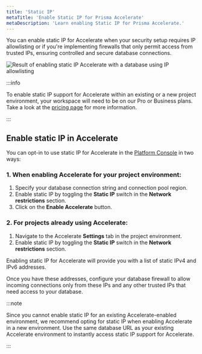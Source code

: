```yaml
---
title: 'Static IP'
metaTitle: 'Enable Static IP for Prisma Accelerate'
metaDescription: 'Learn enabling Static IP for Prisma Accelerate.'
---
```


You can enable static IP for Accelerate when your security setup requires IP allowlisting or if you're implementing firewalls that only permit access from trusted IPs, ensuring controlled and secure database connections.

![Result of enabling static IP Accelerate with a database using IP allowlisting](/img/accelerate/result-of-adding-static-ip-to-accelerate.png)

:::info

To enable static IP support for Accelerate within an existing or a new project environment, your workspace will need to be on our Pro or Business plans. Take a look at the [pricing page](https://www.prisma.io/pricing#accelerate) for more information.

:::

## Enable static IP in Accelerate

You can opt-in to use static IP for Accelerate in the [Platform Console](https://pris.ly/pdp) in two ways:

### 1. When enabling Accelerate for your project environment:

1. Specify your database connection string and connection pool region.
2. Enable static IP by toggling the **Static IP** switch in the **Network restrictions** section.
3. Click on the **Enable Accelerate** button.

### 2. For projects already using Accelerate:

1. Navigate to the Accelerate **Settings** tab in the project environment.
2. Enable static IP by toggling the **Static IP** switch in the **Network restrictions** section.

Enabling static IP for Accelerate will provide you with a list of static IPv4 and IPv6 addresses.

Once you have these addresses, configure your database firewall to allow incoming connections only from these IPs and any other trusted IPs that need access to your database.

:::note

Since you cannot enable static IP for an existing Accelerate-enabled environment, we recommend opting for static IP when enabling Accelerate in a new environment. Use the same database URL as your existing Accelerate environment to instantly access static IP support for Accelerate.

:::
